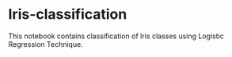 # Iris-classification

This notebook contains classification of Iris classes using Logistic Regression Technique.

